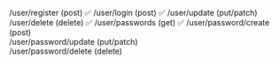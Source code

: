 /user/register (post) ✅
/user/login (post) ✅
/user/update (put/patch)  
/user/delete (delete) ✅
/user/passwords (get) ✅
/user/password/create (post)  
/user/password/update (put/patch)  
/user/password/delete (delete)
